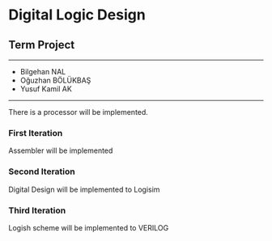 # Digital Logic Design
## Term Project

------------
- Bilgehan NAL
- Oğuzhan BÖLÜKBAŞ
- Yusuf Kamil AK
------------
There is a processor will be implemented.


### First Iteration
Assembler will be implemented


### Second Iteration
Digital Design will be implemented to Logisim


### Third Iteration
Logish scheme will be implemented to VERILOG
